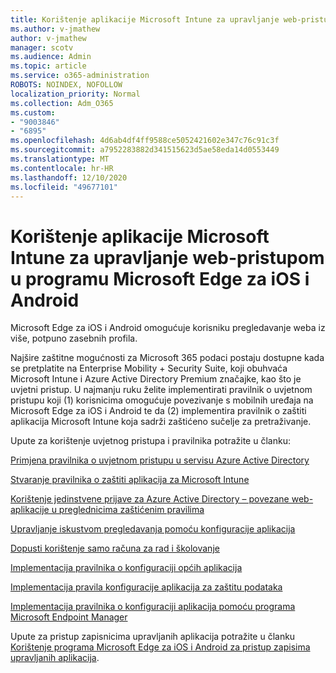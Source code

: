 ```yaml
---
title: Korištenje aplikacije Microsoft Intune za upravljanje web-pristupom u programu Microsoft Edge za iOS i Android
ms.author: v-jmathew
author: v-jmathew
manager: scotv
ms.audience: Admin
ms.topic: article
ms.service: o365-administration
ROBOTS: NOINDEX, NOFOLLOW
localization_priority: Normal
ms.collection: Adm_O365
ms.custom:
- "9003846"
- "6895"
ms.openlocfilehash: 4d6ab4df4ff9588ce5052421602e347c76c91c3f
ms.sourcegitcommit: a7952283882d341515623d5ae58eda14d0553449
ms.translationtype: MT
ms.contentlocale: hr-HR
ms.lasthandoff: 12/10/2020
ms.locfileid: "49677101"
---
```

# <a name="use-microsoft-intune-to-manage-web-access-in-microsoft-edge-for-ios-and-android"></a>Korištenje aplikacije Microsoft Intune za upravljanje web-pristupom u programu Microsoft Edge za iOS i Android

Microsoft Edge za iOS i Android omogućuje korisniku pregledavanje weba iz više, potpuno zasebnih profila.

Najšire zaštitne mogućnosti za Microsoft 365 podaci postaju dostupne kada se pretplatite na Enterprise Mobility + Security Suite, koji obuhvaća Microsoft Intune i Azure Active Directory Premium značajke, kao što je uvjetni pristup. U najmanju ruku želite implementirati pravilnik o uvjetnom pristupu koji (1) korisnicima omogućuje povezivanje s mobilnih uređaja na Microsoft Edge za iOS i Android te da (2) implementira pravilnik o zaštiti aplikacija Microsoft Intune koja sadrži zaštićeno sučelje za pretraživanje.

Upute za korištenje uvjetnog pristupa i pravilnika potražite u članku:

[Primjena pravilnika o uvjetnom pristupu u servisu Azure Active Directory](https://go.microsoft.com/fwlink/?linkid=2132481)

[Stvaranje pravilnika o zaštiti aplikacija za Microsoft Intune](https://go.microsoft.com/fwlink/?linkid=2132651)

[Korištenje jedinstvene prijave za Azure Active Directory – povezane web-aplikacije u preglednicima zaštićenim pravilima](https://go.microsoft.com/fwlink/?linkid=2132482)

[Upravljanje iskustvom pregledavanja pomoću konfiguracije aplikacija](https://go.microsoft.com/fwlink/?linkid=2132483)

[Dopusti korištenje samo računa za rad i školovanje](https://go.microsoft.com/fwlink/?linkid=2132652)

[Implementacija pravilnika o konfiguraciji općih aplikacija](https://go.microsoft.com/fwlink/?linkid=2132653)

[Implementacija pravila konfiguracije aplikacija za zaštitu podataka](https://go.microsoft.com/fwlink/?linkid=2132654)

[Implementacija pravilnika o konfiguraciji aplikacija pomoću programa Microsoft Endpoint Manager](https://go.microsoft.com/fwlink/?linkid=2132707)

Upute za pristup zapisnicima upravljanih aplikacija potražite u članku [Korištenje programa Microsoft Edge za iOS i Android za pristup zapisima upravljanih aplikacija](https://go.microsoft.com/fwlink/?linkid=2132578).
